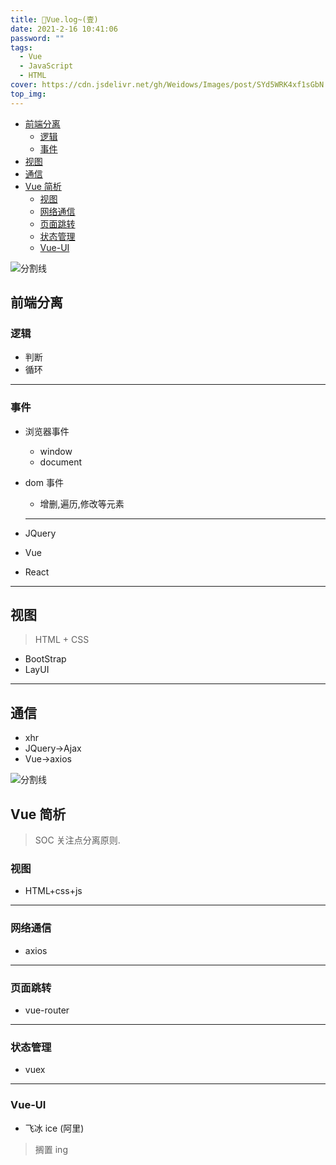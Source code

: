 ```yaml
---
title: 💯Vue.log~(壹)
date: 2021-2-16 10:41:06
password: ""
tags:
  - Vue
  - JavaScript
  - HTML
cover: https://cdn.jsdelivr.net/gh/Weidows/Images/post/SYd5WRK4xf1sGbN.png
top_img:
---
```


<!--
 * @?: *********************************************************************
 * @Author: Weidows
 * @LastEditors: Weidows
 * @LastEditTime: 2021-03-17 23:48:29
 * @FilePath: \Weidowsd:\Game\Github\Blog-private\source\_posts\Web\Vue\Vue-1.md
 * @Description:
 * @!: *********************************************************************
-->

- [前端分离](#前端分离)
  - [逻辑](#逻辑)
  - [事件](#事件)
- [视图](#视图)
- [通信](#通信)
- [Vue 简析](#vue-简析)
  - [视图](#视图-1)
  - [网络通信](#网络通信)
  - [页面跳转](#页面跳转)
  - [状态管理](#状态管理)
  - [Vue-UI](#vue-ui)

<a>![分割线](https://cdn.jsdelivr.net/gh/Weidows/Images/img/divider.png)</a>

## 前端分离

### 逻辑

- 判断
- 循环

---

### 事件

- 浏览器事件
  - window
  - document
- dom 事件

  - 增删,遍历,修改等元素

  ***

- JQuery
- Vue
- React

---

## 视图

> HTML + CSS

- BootStrap
- LayUI

---

## 通信

- xhr
- JQuery->Ajax
- Vue->axios

<a>![分割线](https://cdn.jsdelivr.net/gh/Weidows/Images/img/divider.png)</a>

## Vue 简析

> SOC 关注点分离原则.

### 视图

- HTML+css+js

---

### 网络通信

- axios

---

### 页面跳转

- vue-router

---

### 状态管理

- vuex

---

### Vue-UI

- 飞冰 ice (阿里)

> 搁置 ing
